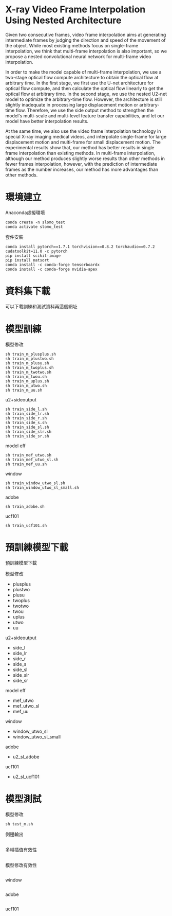 # X-ray Video Frame Interpolation Using Nested Architecture

Given two consecutive frames, video frame interpolation aims at generating intermediate frames by judging the direction and speed of the movement of the object.
While most existing methods focus on single-frame interpolation, we think that multi-frame interpolation is also important, so we propose a nested convolutional neural network for multi-frame video interpolation.

In order to make the model capable of multi-frame interpolation, we use a two-stage optical flow compute architecture to obtain the optical flow at arbitrary time. In the first stage, we first use the U-net architecture for optical flow compute, and then calculate the optical flow linearly to get the optical flow at arbitrary time. In the second stage, we use the nested U2-net model to optimize the arbitrary-time flow. However, the architecture is still slightly inadequate in processing large displacement motion or arbitrary-time flow. Therefore, we use the side output method to strengthen the model's multi-scale and multi-level feature transfer capabilities, and let our model have better interpolation results.

At the same time, we also use the video frame interpolation technology in special X-ray imaging medical videos, and interpolate single-frame for large displacement motion and multi-frame for small displacement motion. The experimental results show that, our method has better results in single frame interpolation than existing methods. In multi-frame interpolation, although our method produces slightly worse results than other methods in fewer frames interpolation, however, with the prediction of intermediate frames as the number increases, our method has more advantages than other methods.

# 環境建立

Anaconda虛擬環境
```
conda create -n slomo_test
conda activate slomo_test
```

套件安裝
```
conda install pytorch==1.7.1 torchvision==0.8.2 torchaudio==0.7.2 cudatoolkit=11.0 -c pytorch
pip install scikit-image
pip install natsort
conda install -c conda-forge tensorboardx
conda install -c conda-forge nvidia-apex
```

# 資料集下載

可以下載訓練和測試資料再這個網址


# 模型訓練

模型修改
```
sh train_m_plusplus.sh
sh train_m_plustwo.sh
sh train_m_plusu.sh
sh train_m_twoplus.sh
sh train_m_twotwo.sh
sh train_m_twou.sh
sh train_m_uplus.sh
sh train_m_utwo.sh
sh train_m_uu.sh
```

u2+sideoutput

```
sh train_side_l.sh
sh train_side_lr.sh
sh train_side_r.sh
sh train_side_s.sh
sh train_side_sl.sh
sh train_side_slr.sh
sh train_side_sr.sh
```


model eff
```
sh train_mef_utwo.sh
sh train_mef_utwo_sl.sh
sh train_mef_uu.sh
```

window
```
sh train_window_utwo_sl.sh
sh train_window_utwo_sl_small.sh
```

adobe
```
sh train_adobe.sh
```

ucf101
```
sh train_ucf101.sh
```


# 預訓練模型下載

預訓練模型下載

模型修改
* plusplus
* plustwo
* plusu
* twoplus
* twotwo
* twou
* uplus
* utwo
* uu


u2+sideoutput
* side_l
* side_lr
* side_r
* side_s
* side_sl
* side_slr
* side_sr



model eff
* mef_utwo
* mef_utwo_sl
* mef_uu


window
* window_utwo_sl
* window_utwo_sl_small


adobe
* u2_sl_adobe


ucf101
* u2_sl_ucf101


# 模型測試

模型修改
```
sh test_m.sh
```

側邊輸出
```

```

多幀插值有效性
```

```

模型修改有效性
```

```

window
```

```

adobe
```

```

ucf101
```

```
